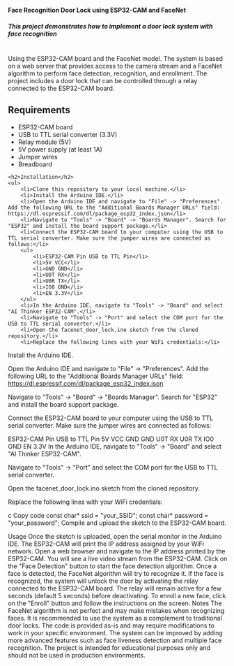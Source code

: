 <strong>Face Recognition Door Lock using ESP32-CAM and FaceNet</strong><br>

<h5>This project demonstrates how to implement a door lock system with face recognition </h5> <br>Using the ESP32-CAM board and the FaceNet model. The system is based on a web server that provides access to the camera stream and a FaceNet algorithm to perform face detection, recognition, and enrollment. The project includes a door lock that can be controlled through a relay connected to the ESP32-CAM board.

<h2>Requirements</h2>
	<ul>
		<li>ESP32-CAM board</li>
		<li>USB to TTL serial converter (3.3V)</li>
		<li>Relay module (5V)</li>
		<li>5V power supply (at least 1A)</li>
		<li>Jumper wires</li>
		<li>Breadboard</li>
	</ul>

	<h2>Installation</h2>
	<ol>
		<li>Clone this repository to your local machine.</li>
		<li>Install the Arduino IDE.</li>
		<li>Open the Arduino IDE and navigate to "File" -> "Preferences". Add the following URL to the "Additional Boards Manager URLs" field: https://dl.espressif.com/dl/package_esp32_index.json</li>
		<li>Navigate to "Tools" -> "Board" -> "Boards Manager". Search for "ESP32" and install the board support package.</li>
		<li>Connect the ESP32-CAM board to your computer using the USB to TTL serial converter. Make sure the jumper wires are connected as follows:</li>
		<ul>
			<li>ESP32-CAM Pin USB to TTL Pin</li>
			<li>5V VCC</li>
			<li>GND GND</li>
			<li>U0T RX</li>
			<li>U0R TX</li>
			<li>IO0 GND</li>
			<li>EN 3.3V</li>
		</ul>
		<li>In the Arduino IDE, navigate to "Tools" -> "Board" and select "AI Thinker ESP32-CAM".</li>
		<li>Navigate to "Tools" -> "Port" and select the COM port for the USB to TTL serial converter.</li>
		<li>Open the facenet_door_lock.ino sketch from the cloned repository.</li>
		<li>Replace the following lines with your WiFi credentials:</li>

Install the Arduino IDE.

Open the Arduino IDE and navigate to "File" -> "Preferences". Add the following URL to the "Additional Boards Manager URLs" field: https://dl.espressif.com/dl/package_esp32_index.json

Navigate to "Tools" -> "Board" -> "Boards Manager". Search for "ESP32" and install the board support package.

Connect the ESP32-CAM board to your computer using the USB to TTL serial converter. Make sure the jumper wires are connected as follows:

ESP32-CAM Pin	USB to TTL Pin
5V	VCC
GND	GND
U0T	RX
U0R	TX
IO0	GND
EN	3.3V
In the Arduino IDE, navigate to "Tools" -> "Board" and select "AI Thinker ESP32-CAM".

Navigate to "Tools" -> "Port" and select the COM port for the USB to TTL serial converter.

Open the facenet_door_lock.ino sketch from the cloned repository.

Replace the following lines with your WiFi credentials:

c
Copy code
const char* ssid = "your_SSID";
const char* password = "your_password";
Compile and upload the sketch to the ESP32-CAM board.

Usage
Once the sketch is uploaded, open the serial monitor in the Arduino IDE. The ESP32-CAM will print the IP address assigned by your WiFi network.
Open a web browser and navigate to the IP address printed by the ESP32-CAM.
You will see a live video stream from the ESP32-CAM. Click on the "Face Detection" button to start the face detection algorithm.
Once a face is detected, the FaceNet algorithm will try to recognize it. If the face is recognized, the system will unlock the door by activating the relay connected to the ESP32-CAM board. The relay will remain active for a few seconds (default 5 seconds) before deactivating.
To enroll a new face, click on the "Enroll" button and follow the instructions on the screen.
Notes
The FaceNet algorithm is not perfect and may make mistakes when recognizing faces. It is recommended to use the system as a complement to traditional door locks.
The code is provided as-is and may require modifications to work in your specific environment.
The system can be improved by adding more advanced features such as face liveness detection and multiple face recognition.
The project is intended for educational purposes only and should not be used in production environments.
